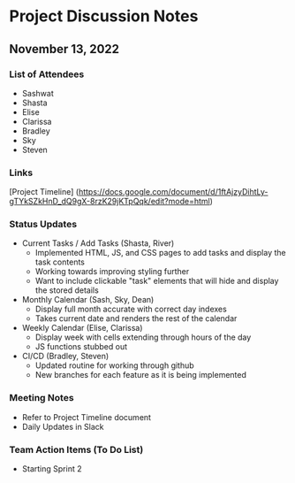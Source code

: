 # Project Discussion Notes
## November 13, 2022

### List of Attendees
- Sashwat
- Shasta
- Elise
- Clarissa
- Bradley
- Sky
- Steven

### Links
[Project Timeline] (https://docs.google.com/document/d/1ftAjzyDihtLy-gTYkSZkHnD_dQ9gX-8rzK29jKTpQqk/edit?mode=html)

### Status Updates
* Current Tasks / Add Tasks (Shasta, River)
  * Implemented HTML, JS, and CSS pages to add tasks and display the task contents
  * Working towards improving styling further
  * Want to include clickable "task" elements that will hide and display the stored details
* Monthly Calendar (Sash, Sky, Dean)
  * Display full month accurate with correct day indexes
  * Takes current date and renders the rest of the calendar
* Weekly Calendar (Elise, Clarissa)
  * Display week with cells extending through hours of the day
  * JS functions stubbed out
* CI/CD (Bradley, Steven)
  * Updated routine for working through github
  * New branches for each feature as it is being implemented

### Meeting Notes
* Refer to Project Timeline document
* Daily Updates in Slack

### Team Action Items (To Do List)
* Starting Sprint 2
